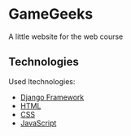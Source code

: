 # GameGeeks
A little website for the web course

## Technologies

Used ltechnologies:
* [Django Framework](https://www.djangoproject.com/)
* [HTML](https://developer.mozilla.org/en-US/docs/Web/HTML)
* [CSS](https://developer.mozilla.org/en-US/docs/Web/CSS)
* [JavaScript](https://developer.mozilla.org/en-US/docs/Web/JavaScript)
